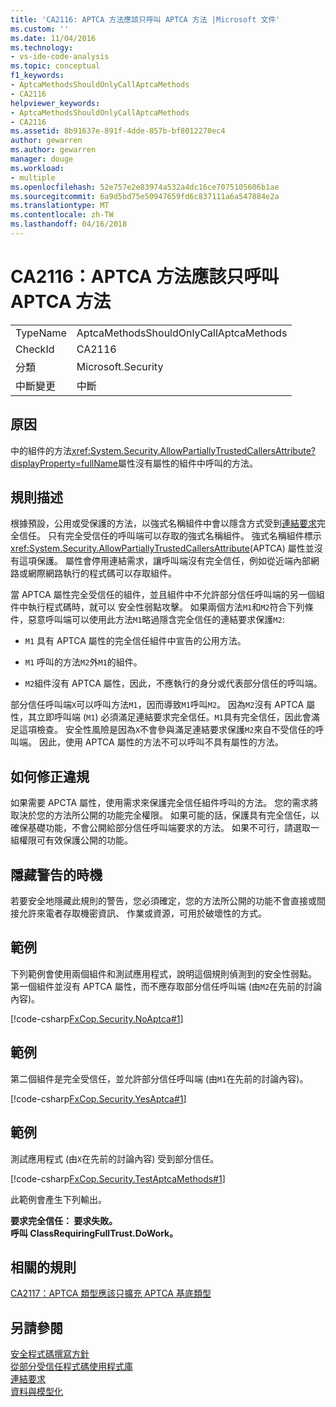 ```yaml
---
title: 'CA2116: APTCA 方法應該只呼叫 APTCA 方法 |Microsoft 文件'
ms.custom: ''
ms.date: 11/04/2016
ms.technology:
- vs-ide-code-analysis
ms.topic: conceptual
f1_keywords:
- AptcaMethodsShouldOnlyCallAptcaMethods
- CA2116
helpviewer_keywords:
- AptcaMethodsShouldOnlyCallAptcaMethods
- CA2116
ms.assetid: 8b91637e-891f-4dde-857b-bf8012270ec4
author: gewarren
ms.author: gewarren
manager: douge
ms.workload:
- multiple
ms.openlocfilehash: 52e757e2e83974a532a4dc16ce7075105606b1ae
ms.sourcegitcommit: 6a9d5bd75e50947659fd6c837111a6a547884e2a
ms.translationtype: MT
ms.contentlocale: zh-TW
ms.lasthandoff: 04/16/2018
---
```

# <a name="ca2116-aptca-methods-should-only-call-aptca-methods"></a>CA2116：APTCA 方法應該只呼叫 APTCA 方法
|||  
|-|-|  
|TypeName|AptcaMethodsShouldOnlyCallAptcaMethods|  
|CheckId|CA2116|  
|分類|Microsoft.Security|  
|中斷變更|中斷|  
  
## <a name="cause"></a>原因  
 中的組件的方法<xref:System.Security.AllowPartiallyTrustedCallersAttribute?displayProperty=fullName>屬性沒有屬性的組件中呼叫的方法。  
  
## <a name="rule-description"></a>規則描述  
 根據預設，公用或受保護的方法，以強式名稱組件中會以隱含方式受到[連結要求](/dotnet/framework/misc/link-demands)完全信任。 只有完全受信任的呼叫端可以存取的強式名稱組件。 強式名稱組件標示<xref:System.Security.AllowPartiallyTrustedCallersAttribute>(APTCA) 屬性並沒有這項保護。 屬性會停用連結需求，讓呼叫端沒有完全信任，例如從近端內部網路或網際網路執行的程式碼可以存取組件。  
  
 當 APTCA 屬性完全受信任的組件，並且組件中不允許部分信任呼叫端的另一個組件中執行程式碼時，就可以 安全性弱點攻擊。 如果兩個方法`M1`和`M2`符合下列條件，惡意呼叫端可以使用此方法`M1`略過隱含完全信任的連結要求保護`M2`:  
  
-   `M1` 具有 APTCA 屬性的完全信任組件中宣告的公用方法。  
  
-   `M1` 呼叫的方法`M2`外`M1`的組件。  
  
-   `M2`組件沒有 APTCA 屬性，因此，不應執行的身分或代表部分信任的呼叫端。  
  
 部分信任呼叫端`X`可以呼叫方法`M1`，因而導致`M1`呼叫`M2`。 因為`M2`沒有 APTCA 屬性，其立即呼叫端 (`M1`) 必須滿足連結要求完全信任。`M1`具有完全信任，因此會滿足這項檢查。 安全性風險是因為`X`不會參與滿足連結要求保護`M2`來自不受信任的呼叫端。 因此，使用 APTCA 屬性的方法不可以呼叫不具有屬性的方法。  
  
## <a name="how-to-fix-violations"></a>如何修正違規  
 如果需要 APCTA 屬性，使用需求來保護完全信任組件呼叫的方法。 您的需求將取決於您的方法所公開的功能完全權限。 如果可能的話，保護具有完全信任，以確保基礎功能，不會公開給部分信任呼叫端要求的方法。 如果不可行，請選取一組權限可有效保護公開的功能。  
  
## <a name="when-to-suppress-warnings"></a>隱藏警告的時機  
 若要安全地隱藏此規則的警告，您必須確定，您的方法所公開的功能不會直接或間接允許來電者存取機密資訊、 作業或資源，可用於破壞性的方式。  
  
## <a name="example"></a>範例  
 下列範例會使用兩個組件和測試應用程式，說明這個規則偵測到的安全性弱點。 第一個組件並沒有 APTCA 屬性，而不應存取部分信任呼叫端 (由`M2`在先前的討論內容)。  
  
 [!code-csharp[FxCop.Security.NoAptca#1](../code-quality/codesnippet/CSharp/ca2116-aptca-methods-should-only-call-aptca-methods_1.cs)]  
  
## <a name="example"></a>範例  
 第二個組件是完全受信任，並允許部分信任呼叫端 (由`M1`在先前的討論內容)。  
  
 [!code-csharp[FxCop.Security.YesAptca#1](../code-quality/codesnippet/CSharp/ca2116-aptca-methods-should-only-call-aptca-methods_2.cs)]  
  
## <a name="example"></a>範例  
 測試應用程式 (由`X`在先前的討論內容) 受到部分信任。  
  
 [!code-csharp[FxCop.Security.TestAptcaMethods#1](../code-quality/codesnippet/CSharp/ca2116-aptca-methods-should-only-call-aptca-methods_3.cs)]  
  
 此範例會產生下列輸出。  
  
 **要求完全信任： 要求失敗。**  
**呼叫 ClassRequiringFullTrust.DoWork。**   
## <a name="related-rules"></a>相關的規則  
 [CA2117：APTCA 類型應該只擴充 APTCA 基底類型](../code-quality/ca2117-aptca-types-should-only-extend-aptca-base-types.md)  
  
## <a name="see-also"></a>另請參閱  
 [安全程式碼撰寫方針](/dotnet/standard/security/secure-coding-guidelines)   
 [從部分受信任程式碼使用程式庫](/dotnet/framework/misc/using-libraries-from-partially-trusted-code)   
 [連結要求](/dotnet/framework/misc/link-demands)   
 [資料與模型化](/dotnet/framework/data/index)